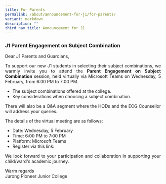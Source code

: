 ```yaml
---
title: For Parents
permalink: /about/announcement-for-j1/for-parents/
variant: markdown
description: ""
third_nav_title: Announcement for J1
---
```

<div align="justify">

<h3>J1 Parent Engagement on Subject Combination</h3>

<p>Dear J1 Parents and Guardians,</p>
<p>To support our new J1 students in selecting their subject combinations, we warmly invite you to attend the <b>Parent Engagement on Subject Combination</b> session, held virtually via Microsoft Teams on Wednesday, 5 February, from 6:00 PM to 7:00 PM.</p> 
<ul>
<li>The subject combinations offered at the college.</li>
<li>Key considerations when choosing a subject combination.</li></ul>
	
<p>There will also be a Q&amp;A segment where the HODs and the ECG Counsellor will address your queries.</p>
	
<p>The details of the virtual meeting are as follows:</p>
<ul>
<li>Date: Wednesday, 5 February</li>
<li>Time: 6:00 PM to 7:00 PM </li>
<li>Platform: Microsoft Teams</li>
<li>Register via this link: </li></ul>

<p>We look forward to your participation and collaboration in supporting your child/ward's academic journey.</p>

<p> Warm regards<br>
Jurong Pioneer Junior College</p></div>